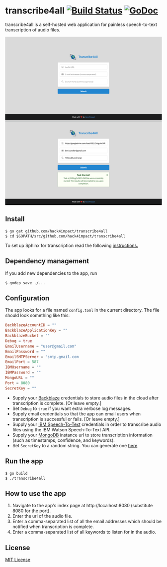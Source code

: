 # transcribe4all [![Build Status](https://travis-ci.org/hack4impact/transcribe4all.svg?branch=master)](https://travis-ci.org/hack4impact/transcribe4all) [![GoDoc](https://godoc.org/github.com/hack4impact/transcribe4all?status.svg)](https://godoc.org/github.com/hack4impact/transcribe4all)

transcribe4all is a self-hosted web application for painless speech-to-text transcription of audio files.

![example1](examples/one.png)
![example1](examples/two.png)

## Install

```
$ go get github.com/hack4impact/transcribe4all
$ cd $GOPATH/src/github.com/hack4impact/transcribe4all
```
To set up Sphinx for transcription read the following [instructions.](Sphinx/README.md)

## Dependency management

If you add new dependencies to the app, run

```
$ godep save ./...
```

## Configuration

The app looks for a file named `config.toml` in the current directory. The file should look something like this:

```toml
BackblazeAccountID = ""
BackblazeApplicationKey = ""
BackblazeBucket = ""
Debug = true
EmailUsername = "user@gmail.com"
EmailPassword = ""
EmailSMTPServer = "smtp.gmail.com
EmailPort = 587
IBMUsername = ""
IBMPassword = ""
MongoURL = ""
Port = 8080
SecretKey = ""
```

* Supply your [Backblaze](https://www.backblaze.com/b2/cloud-storage.html) credentials to store audio files in the cloud after transcription is complete. [Or leave empty.]
* Set `Debug` to `true` if you want extra verbose log messages.
* Supply email credentials so that the app can email users when transcription is successful or fails. [Or leave empty.]
* Supply your [IBM Speech-To-Text](http://www.ibm.com/watson/developercloud/speech-to-text.html) credentials in order to transcribe audio files using the IBM Watson Speech-To-Text API.
* Supply your [MongoDB](https://www.mongodb.com/) instance url to store transcription information (such as timestamps, confidence, and keywords).
* Set `SecretKey` to a random string. You can generate one [here](http://randomkeygen.com/).

## Run the app

```
$ go build
$ ./transcribe4all
```

## How to use the app

1. Navigate to the app's index page at http://localhost:8080 (substitute 8080 for the port).
2. Enter the url of the audio file.
3. Enter a comma-separated list of all the email addresses which should be notified when transcription is complete.
4. Enter a comma-separated list of all keywords to listen for in the audio.

## License
[MIT License](LICENSE.md)

